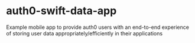 # auth0-swift-data-app
Example mobile app to provide auth0 users with an end-to-end experience of storing user data appropriately/efficiently in their applications 
